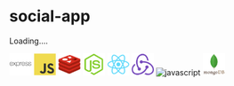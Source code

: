 # social-app


Loading....

<img src="https://raw.githubusercontent.com/devicons/devicon/master/icons/express/express-original-wordmark.svg" alt="express" width="40" height="40"/>  <img src="https://raw.githubusercontent.com/devicons/devicon/master/icons/javascript/javascript-original.svg" alt="javascript" width="40" height="40"/>   <img src="https://raw.githubusercontent.com/devicons/devicon/master/icons/redis/redis-original.svg" alt="javascript" width="40" height="40"/>   <img src="https://raw.githubusercontent.com/devicons/devicon/master/icons/nodejs/nodejs-original.svg" alt="javascript" width="40" height="40"/> <img src="https://raw.githubusercontent.com/devicons/devicon/master/icons/react/react-original.svg" alt="javascript" width="40" height="40"/>   <img src="https://raw.githubusercontent.com/devicons/devicon/master/icons/redux/redux-original.svg" alt="javascript" width="40" height="40"/>   <img src="https://symbols.getvecta.com/stencil_96/16_socketio-icon.cd2204de3e.svg" alt="javascript" width="40" height="40"/>   <img src="https://raw.githubusercontent.com/devicons/devicon/master/icons/mongodb/mongodb-original-wordmark.svg" alt="mongodb" width="40" height="40"/>  